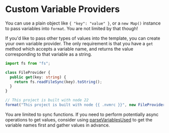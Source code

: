 # Custom Variable Providers

You can use a plain object like `{ "key": "value" }`, or a `new Map()` instance
to pass variables into `format`. You are not limited by that though!

If you'd like to pass other types of values into the template, you can create
your own variable provider. The only requirement is that you have a `get` method
which accepts a variable name, and returns the value corresponding to that
variable as a string.

```ts
import fs from "fs";

class FileProvider {
  public get(key: string) {
    return fs.readFileSync(key).toString();
  }
}

// This project is built with node 22
format("This project is built with node {{ .nvmrc }}", new FileProvider());
```

You are limited to sync functions. If you need to perform potentially async
operations to get values, consider using
[parseVariablesUsed](https://microfern.bgenc.net/api/functions/parse_variables_used.parseVariablesUsed.html#parseVariablesUsed)
to get the variable names first and gather values in advance.
